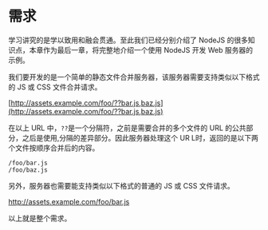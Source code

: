 # 需求

学习讲究的是学以致用和融会贯通。至此我们已经分别介绍了 NodeJS 的很多知识点，本章作为最后一章，将完整地介绍一个使用 NodeJS 开发 Web 服务器的示例。

我们要开发的是一个简单的静态文件合并服务器，该服务器需要支持类似以下格式的 JS 或 CSS 文件合并请求。

[http://assets.example.com/foo/??bar.js,baz.js](http://assets.example.com/foo/??bar.js,baz.js)

在以上 URL 中，`??`是一个分隔符，之前是需要合并的多个文件的 URL 的公共部分，之后是使用,分隔的差异部分。因此服务器处理这个 UR L时，返回的是以下两个文件按顺序合并后的内容。

```
/foo/bar.js
/foo/baz.js
```

另外，服务器也需要能支持类似以下格式的普通的 JS 或 CSS 文件请求。

http://assets.example.com/foo/bar.js

以上就是整个需求。